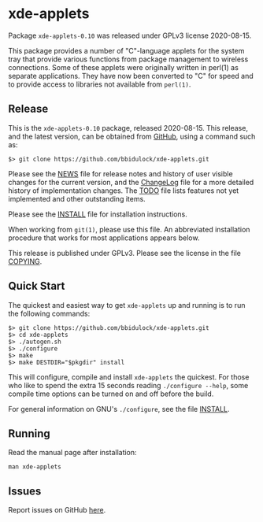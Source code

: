 [xde-applets -- read me first file.  2020-08-15]: #

xde-applets
===============

Package `xde-applets-0.10` was released under GPLv3 license 2020-08-15.

This package provides a number of "C"-language applets for the system
tray that provide various functions from package management to wireless
connections.  Some of these applets were originally written in perl(1)
as separate applications.  They have now been converted to "C" for speed
and to provide access to libraries not available from `perl(1)`.


Release
-------

This is the `xde-applets-0.10` package, released 2020-08-15.  This
release, and the latest version, can be obtained from [GitHub][1], using
a command such as:

    $> git clone https://github.com/bbidulock/xde-applets.git

Please see the [NEWS][3] file for release notes and history of user
visible changes for the current version, and the [ChangeLog][4] file for
a more detailed history of implementation changes.  The [TODO][5] file
lists features not yet implemented and other outstanding items.

Please see the [INSTALL][7] file for installation instructions.

When working from `git(1)`, please use this file.  An abbreviated
installation procedure that works for most applications appears below.

This release is published under GPLv3.  Please see the license in the
file [COPYING][9].


Quick Start
-----------

The quickest and easiest way to get `xde-applets` up and running is to run
the following commands:

    $> git clone https://github.com/bbidulock/xde-applets.git
    $> cd xde-applets
    $> ./autogen.sh
    $> ./configure
    $> make
    $> make DESTDIR="$pkgdir" install

This will configure, compile and install `xde-applets` the quickest.  For
those who like to spend the extra 15 seconds reading `./configure
--help`, some compile time options can be turned on and off before the
build.

For general information on GNU's `./configure`, see the file
[INSTALL][7].


Running
-------

Read the manual page after installation:

    man xde-applets


Issues
------

Report issues on GitHub [here][2].



[1]: https://github.com/bbidulock/xde-applets
[2]: https://github.com/bbidulock/xde-applets/issues
[3]: https://github.com/bbidulock/xde-applets/blob/0.10/NEWS
[4]: https://github.com/bbidulock/xde-applets/blob/0.10/ChangeLog
[5]: https://github.com/bbidulock/xde-applets/blob/0.10/TODO
[6]: https://github.com/bbidulock/xde-applets/blob/0.10/COMPLIANCE
[7]: https://github.com/bbidulock/xde-applets/blob/0.10/INSTALL
[8]: https://github.com/bbidulock/xde-applets/blob/0.10/LICENSE
[9]: https://github.com/bbidulock/xde-applets/blob/0.10/COPYING

[ vim: set ft=markdown sw=4 tw=72 nocin nosi fo+=tcqlorn spell: ]: #
